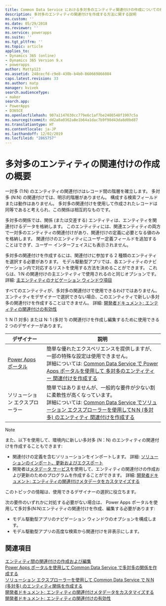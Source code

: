 ```yaml
---
title: Common Data Service における多対多のエンティティ関連付けの作成についての概要 | MicrosoftDocs
description: 多対多のエンティティの関連付けを作成する方法に関する説明
ms.custom: ''
ms.date: 05/29/2018
ms.reviewer: ''
ms.service: powerapps
ms.suite: ''
ms.tgt_pltfrm: ''
ms.topic: article
applies_to:
- Dynamics 365 (online)
- Dynamics 365 Version 9.x
- powerapps
author: Mattp123
ms.assetid: 248cecfd-c9e8-430b-b4b0-860669866084
caps.latest.revision: 33
ms.author: matp
manager: kvivek
search.audienceType:
- maker
search.app:
- PowerApps
- D365CE
ms.openlocfilehash: 907a1147630cc779e6c1af7be2486548f1907c5a
ms.sourcegitcommit: dd2a8a0362a8e1b64a1dac7b9f98d43da8d0bd87
ms.translationtype: HT
ms.contentlocale: ja-JP
ms.lasthandoff: 12/02/2019
ms.locfileid: "2865757"
---
```

# <a name="create-many-to-many-entity-relationships-overview"></a>多対多のエンティティの関連付けの作成の概要

一対多 (1:N) のエンティティの関連付けはレコード間の階層を確立します。 多対多 (N:N) の関連付けでは、明示的階層がありません。 構成する検索フィールドまたは動作はありません。 多対多の関連付けを使用して作成されたレコードは同等であると考えられ、この関係は相互的なものです。  
  
多対多の関係では、関係 (または交差する) エンティティは、エンティティを関連付けるデータを格納します。 このエンティティには、関連エンティティの両方で一対多のエンティティの関連付けがあり、関連付けの定義に必要となる値のみを格納します。 関連付けのエンティティにユーザー定義フィールドを追加することはできず、ユーザー インターフェイスにも表示されません。 
  
多対多の関連付けを作成するには、関連付けに参加する 2 種類のエンティティを選択する必要があります。 モデル駆動型アプリでは、各エンティティのナビゲーション内で対応するリストを使用する方法を決めることができます。 これらは、1:N の関連付けの主エンティティで使用されるのと同じオプションです。 詳細: [主エンティティのナビゲーション ウィンドウ項目](create-edit-1n-relationships-solution-explorer.md#navigation-pane-item-for-primary-entity)
  
すべてのエンティティが、多対多の関連付けで使用できるわけではありません。 エンティティをデザイナーで選択できない場合、このエンティティで新しい多対多の関連付けを作成することはできません。 詳細: [開発者ドキュメント: エンティティの関連付けの有効性](https://docs.microsoft.com/dynamics365/customer-engagement/developer/entity-relationship-eligibility)

1: N (1 対多) または N: 1 (多対 1) の関連付けを作成し編集するために使用できる 2 つのデザイナーがあります。

|デザイナー| 説明|
|--|--|
|[Power Apps ポータル](https://make.powerapps.com/?utm_source=padocs&utm_medium=linkinadoc&utm_campaign=referralsfromdoc)|簡単な優れたエクスペリエンスを提供しますが、一部の特殊な設定は使用できません。<br />詳細については: [Common Data Service で Power Apps ポータルを使用して 多対多のエンティティー 関連付けを作成する](create-edit-nn-relationships-portal.md)|
|ソリューション エクスプローラー|簡単ではありませんが、一般的な要件が少ない割に柔軟性が高くなっています。<br />詳細については: [Common Data Service でソリューション エクスプローラーを使用してN:N (多対多) のエンティティ 関連付けを作成する](create-edit-nn-relationships-solution-explorer.md) |

> [!NOTE]
> また、以下を使用して、環境内に新しい多対多 (N：N) のエンティティの関連付けを作成することもできます:
> - 関連付けの定義を含むソリューションをインポートします。 詳細: [ソリューションのインポート、更新およびエクスポート](import-update-export-solutions.md)
> - 開発者は[メタデータ サービス](../../developer/common-data-service/metadata-services.md)を使用して、エンティティの関連付けの作成および更新のためのプログラムを作成することができます。 詳細: [開発者ドキュメント: エンティティの関連付けメタデータをカスタマイズする](https://docs.microsoft.com/dynamics365/customer-engagement/developer/customize-entity-relationship-metadata)

このトピックの情報は、使用できるデザイナーの選択に役立ちます。 

次の要件のいずれかに対処する必要がない場合は、 Power Apps ポータルを使用して多対多(N:N)エンティティの関連付けを作成、編集する必要があります:

- モデル駆動型アプリのナビゲーション ウィンドウのオプションを構成します。
- モデル駆動型アプリの高度な検索から関連付けを非表示にします。

## <a name="see-also"></a>関連項目

[エンティティ間の関連付けの作成および編集](create-edit-entity-relationships.md)<br />
[ Power Apps ポータルを使用して Common Data Service で多対多の関係を作成する](create-edit-nn-relationships-portal.md)<br />
[ソリューション エクスプローラーを使用して Common Data Service で N:N (多対多) のエンティティ関係を作成する](create-edit-nn-relationships-solution-explorer.md)<br />
[開発者ドキュメント: エンティティの関連付けメタデータをカスタマイズする](https://docs.microsoft.com/dynamics365/customer-engagement/developer/customize-entity-relationship-metadata)<br />
[開発者ドキュメント: エンティティの関連付けの有効性](https://docs.microsoft.com/dynamics365/customer-engagement/developer/entity-relationship-eligibility)
